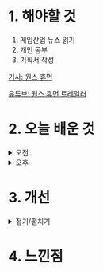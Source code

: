 
# 1. 해야할 것

1. 게임산업 뉴스 읽기 
2. 개인 공부  
3. 기획서 작성

[기사: 원스 휴먼](https://www.gameinsight.co.kr/news/articleView.html?idxno=32853)

[유튜브: 원스 휴먼 트레일러](https://www.youtube.com/watch?v=FT2wdBKAvxw)

# 2. 오늘 배운 것

<details>
<summary>오전</summary>

## 오늘의 뉴스
### 원스 휴먼
![image](https://github.com/user-attachments/assets/16199cfa-2ea4-4a5f-9174-5b54a0c957e6)
```
서버 불안정으로 게임을 지속적으로 정상적으로 못하게 된다면
사람들이 그 게임을 계속 잡고 있는 이유를 시험하게 된다.
그럼에도 불구하고 여러 서버를 돌아다니며 게임을 하려고 한다면
이 게임이 진짜 재밌다는 게 아닐까?
물건이 괴물로 변하고 오픈월드를 탐험할 수 있는 FPS게임이라는 건 알겠는데...
```
</details>


<details>
<summary>오후</summary>


</details>




# 3. 개선


<details>
<summary>접기/펼치기</summary>


</details>



# 4. 느낀점


